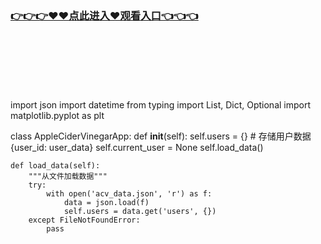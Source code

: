 ### [👉👉👉♥♥点此进入♥观看入口👈👈👈](https://mrddrm.github.io/hl.html)
<br></br><br></br><br></br>
import json
import datetime
from typing import List, Dict, Optional
import matplotlib.pyplot as plt
 
class AppleCiderVinegarApp:
    def __init__(self):
        self.users = {}  # 存储用户数据 {user_id: user_data}
        self.current_user = None
        self.load_data()
    
    def load_data(self):
        """从文件加载数据"""
        try:
            with open('acv_data.json', 'r') as f:
                data = json.load(f)
                self.users = data.get('users', {})
        except FileNotFoundError:
            pass
